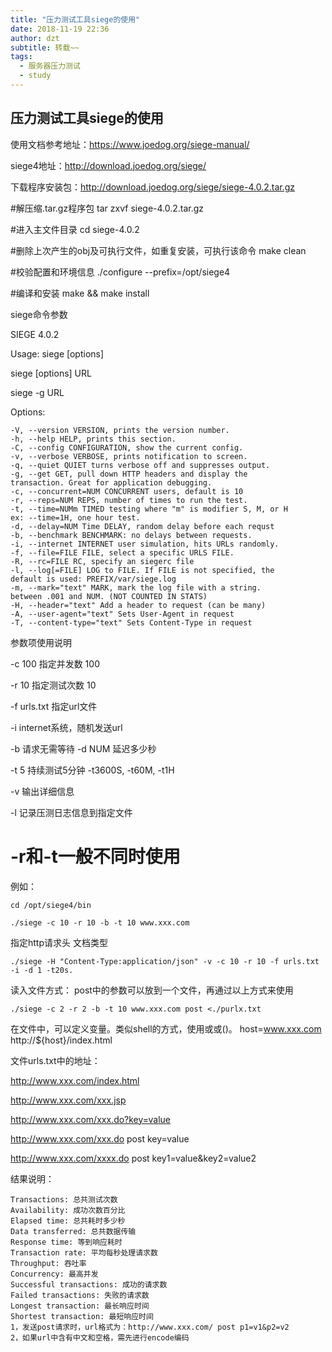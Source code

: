 ```yaml
---
title: "压力测试工具siege的使用"
date: 2018-11-19 22:36
author: dzt
subtitle: 转载~~
tags:
  - 服务器压力测试
  - study
---
```


## 压力测试工具siege的使用

使用文档参考地址：https://www.joedog.org/siege-manual/

siege4地址：http://download.joedog.org/siege/

下载程序安装包：http://download.joedog.org/siege/siege-4.0.2.tar.gz

#解压缩.tar.gz程序包
tar zxvf siege-4.0.2.tar.gz

#进入主文件目录
cd siege-4.0.2

#删除上次产生的obj及可执行文件，如重复安装，可执行该命令
make clean

#校验配置和环境信息
./configure --prefix=/opt/siege4

#编译和安装
make && make install


siege命令参数

SIEGE 4.0.2

Usage: siege [options]

siege [options] URL

siege -g URL

Options:

```
-V, --version VERSION, prints the version number.
-h, --help HELP, prints this section.
-C, --config CONFIGURATION, show the current config.
-v, --verbose VERBOSE, prints notification to screen.
-q, --quiet QUIET turns verbose off and suppresses output.
-g, --get GET, pull down HTTP headers and display the
transaction. Great for application debugging.
-c, --concurrent=NUM CONCURRENT users, default is 10
-r, --reps=NUM REPS, number of times to run the test.
-t, --time=NUMm TIMED testing where "m" is modifier S, M, or H
ex: --time=1H, one hour test.
-d, --delay=NUM Time DELAY, random delay before each requst
-b, --benchmark BENCHMARK: no delays between requests.
-i, --internet INTERNET user simulation, hits URLs randomly.
-f, --file=FILE FILE, select a specific URLS FILE.
-R, --rc=FILE RC, specify an siegerc file
-l, --log[=FILE] LOG to FILE. If FILE is not specified, the
default is used: PREFIX/var/siege.log
-m, --mark="text" MARK, mark the log file with a string.
between .001 and NUM. (NOT COUNTED IN STATS)
-H, --header="text" Add a header to request (can be many)
-A, --user-agent="text" Sets User-Agent in request
-T, --content-type="text" Sets Content-Type in request
```

参数项使用说明

-c 100 指定并发数 100

-r 10 指定测试次数 10

-f urls.txt 指定url文件

-i internet系统，随机发送url

-b 请求无需等待 -d NUM 延迟多少秒

-t 5 持续测试5分钟 -t3600S, -t60M, -t1H

-v 输出详细信息

-l 记录压测日志信息到指定文件



# -r和-t一般不同时使用

例如：
```
cd /opt/siege4/bin

./siege -c 10 -r 10 -b -t 10 www.xxx.com
```

指定http请求头 文档类型
```
./siege -H "Content-Type:application/json" -v -c 10 -r 10 -f urls.txt -i -d 1 -t20s.
```

读入文件方式：
post中的参数可以放到一个文件，再通过以上方式来使用
```
./siege -c 2 -r 2 -b -t 10 www.xxx.com post <./purlx.txt
```

在文件中，可以定义变量。类似shell的方式，使用或或()。
host=www.xxx.com http://${host}/index.html

文件urls.txt中的地址：

http://www.xxx.com/index.html

http://www.xxx.com/xxx.jsp

http://www.xxx.com/xxx.do?key=value

http://www.xxx.com/xxx.do post key=value

http://www.xxx.com/xxxx.do post key1=value&key2=value2

结果说明：

```
Transactions: 总共测试次数
Availability: 成功次数百分比
Elapsed time: 总共耗时多少秒
Data transferred: 总共数据传输
Response time: 等到响应耗时
Transaction rate: 平均每秒处理请求数
Throughput: 吞吐率
Concurrency: 最高并发
Successful transactions: 成功的请求数
Failed transactions: 失败的请求数
Longest transaction: 最长响应时间
Shortest transaction: 最短响应时间
1，发送post请求时，url格式为：http://www.xxx.com/ post p1=v1&p2=v2
2，如果url中含有中文和空格，需先进行encode编码
```